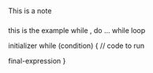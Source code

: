 ## 
This is a  note
###
this is  the example 
while  , do ... while loop


initializer
while (condition) {
  // code to run

  final-expression
}
